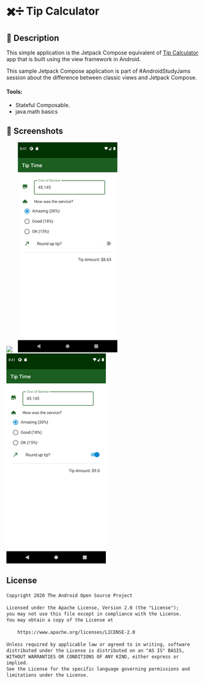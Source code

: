 # ✖️➗ Tip Calculator


## :scroll: Description

This simple application is the Jetpack Compose equivalent of [Tip Calculator](https://github.com/google-developer-training/android-basics-kotlin-tip-calculator-app-solution) app that is built using the view framework in Android.

This sample Jetpack Compose application is part of #AndroidStudyJams session about the difference between classic views and Jetpack Compose.

#### Tools:

* Stateful Composable.
* java.math basics

## :camera_flash: Screenshots

<img src="/results/screenshot_1.png" width="260">&emsp;<img src="/results/screenshot_2.png" width="260">&emsp;<img src="/results/screenshot_3.png" width="260">&emsp;

## License

```
Copyright 2020 The Android Open Source Project

Licensed under the Apache License, Version 2.0 (the "License");
you may not use this file except in compliance with the License.
You may obtain a copy of the License at

    https://www.apache.org/licenses/LICENSE-2.0

Unless required by applicable law or agreed to in writing, software
distributed under the License is distributed on an "AS IS" BASIS,
WITHOUT WARRANTIES OR CONDITIONS OF ANY KIND, either express or implied.
See the License for the specific language governing permissions and
limitations under the License.
```
